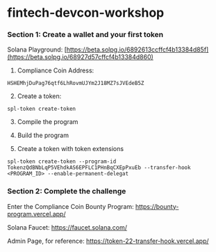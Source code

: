 # fintech-devcon-workshop

### Section 1: Create a wallet and your first token

Solana Playground: [https://beta.solpg.io/6892613ccffcf4b13384d85f](https://beta.solpg.io/68927d57cffcf4b13384d860)

1. Compliance Coin Address:

```shell
HSHEMhjDuPag76qtf6LhRovmUJYm2J18MZ7sJVEdeB5Z
```

2. Create a token:

```shell
spl-token create-token
```

3. Compile the program

4. Build the program

5. Create a token with token extensions

```shell
spl-token create-token --program-id TokenzQdBNbLqP5VEhdkAS6EPFLC1PHnBqCXEpPxuEb --transfer-hook <PROGRAM_ID> --enable-permanent-delegat
```

### Section 2: Complete the challenge

Enter the Compliance Coin Bounty Program: https://bounty-program.vercel.app/

Solana Faucet: https://faucet.solana.com/

Admin Page, for reference: https://token-22-transfer-hook.vercel.app/
